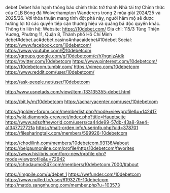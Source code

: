 debet
Debet hân hạnh thông báo chính thức trở thành Nhà tài trợ Chính thức của CLB Bóng đá Wolverhampton Wanderers trong 2 mùa giải 2024/25 và 2025/26. 
Với thỏa thuận mang tính đột phá này, người hâm mộ sẽ được hưởng lợi từ các quyền tiếp cận thương hiệu và quảng bá độc quyền khác.
Thông tin liên hệ:
Website: https://10debet.com/
Địa chỉ: 115/3 Tùng Thiện Vương, Phường 11, Quận 8, Thành phố Hồ Chí Minh
debet#debet.ac#debet.casino#nhacaidebet#10debet
Social:
https://www.facebook.com/10debetcom/
https://www.youtube.com/@10debetcom
https://groups.google.com/g/10debetcom/c/h7ngnizAidk
https://twitter.com/10debetcom
https://www.pinterest.com/10debetcom/
https://10debetcom.tumblr.com/
https://vimeo.com/10debetcom
https://www.reddit.com/user/10debetcom/






https://ask-people.net/user/10debetcom

http://www.usnetads.com/view/item-133135355-debet.html

https://bit.ly/m/10debetcom
https://acharyacenter.com/user/10debetcom

https://golden-forum.com/memberlist.php?mode=viewprofile&u=142417
http://wiki.diamonds-crew.net/index.php?title=Hauptseite
https://www.adsoftheworld.com/users/ca44de99-57db-43a8-9ae4-a134772772fa
https://malt-orden.info/userinfo.php?uid=378701
https://filesharingtalk.com/members/599926-10debetcom

https://chodilinh.com/members/10debetcom.93136/#about
https://belgaumonline.com/profile/https10debetcom/favorites
https://www.hislibris.com/foro-new/profile.php?mode=viewprofile&u=72942
https://chodaumoi247.com/members/10debetcom.7000/#about

https://imgpile.com/u/debet_1
https://wefunder.com/10debetcom
https://www.nulled.to/user/6193279-10debetcom
http://matdo.sangnhuong.com/member.php?u=103573
